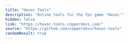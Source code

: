 ```yaml
---
title: "Havoc Tools"
description: "Online tools for the fps game 'Havoc'"
hidden: false
link: "https://havoc-tools.copperdevs.com/"
source: "https://github.com/copperdevs/havoc-tools"
randomResult: true
---
```

